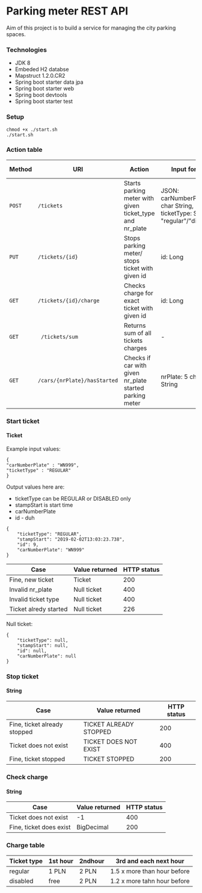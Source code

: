 # Parking meter REST API 
Aim of this project is to build a service for managing the city parking spaces.


### Technologies

* JDK 8
* Embeded H2 databse
* Mapstruct 1.2.0.CR2
* Spring boot starter data jpa
* Spring boot starter web
* Spring boot devtools
* Spring boot starter test

### Setup

```
chmod +x ./start.sh
./start.sh
```

### Action table

| Method     | URI                               | Action                                                							    |  Input format | Return format | 
|------------|-----------------------------------|-------------------------------------------------------------------------|------------------|-------------------|
| `POST` | `/tickets`  |  Starts parking meter with given ticket_type and nr_plate|  JSON: carNumberPlate : 5 char String, ticketType: String "regular"/"disabled"	|TicketDTO           |
| `PUT`     | `/tickets/{id}`                           |  Stops parking  meter/ stops ticket with  given id    		|	id: Long 			|String			|
| `GET`      | `/tickets/{id}/charge`              |  Checks charge for exact ticket with given id       			|	id: Long				|BigDecimal			|
| `GET` 	|  ` /tickets/sum`								   |  Returns sum of all tickets charges									|	- 						|BigDecimal		|
| `GET`     | `/cars/{nrPlate}/hasStarted` 		   |  Checks if car with given nr_plate started parking meter 	|	nrPlate: 5 char String |boolean |


### Start ticket
#### Ticket

Example input values:

```
{
"carNumberPlate" : "WN999",
"ticketType" : "REGULAR"
}
```


Output values here are:

* ticketType can be REGULAR or DISABLED only
* stampStart is start time
* carNumberPlate
* id  - duh

```
{
    "ticketType": "REGULAR",
    "stampStart": "2019-02-02T13:03:23.738",
    "id": 9,
    "carNumberPlate": "WN999"
}
```


| Case                           | Value returned                   | HTTP status |
|----------------------------- |----------------------------------|-----------------|
|Fine, new ticket				| Ticket								 | 200			  |
|Invalid nr_plate				| Null ticket						 | 400			  |
|Invalid ticket type			| Null ticket						 | 400			  |
|Ticket alredy started		| Null ticket						 | 226			  |

Null ticket:
```
{
    "ticketType": null,
    "stampStart": null,
    "id": null,
    "carNumberPlate": null
}
```


### Stop ticket
#### String

| Case                           | Value returned                   | HTTP status |
|----------------------------- |----------------------------------|-----------------|
|Fine, ticket already stopped	| TICKET ALREADY STOPPED  | 200			  |
|Ticket does not exist      | TICKET DOES NOT EXIST     | 400			  |
| Fine, ticket stopped		| TICKET STOPPED				 | 200			  |


### Check charge
#### String

| Case                           | Value returned                   | HTTP status |
|----------------------------- |----------------------------------|-----------------|
|Ticket does not exist  	| -1 | 400					  |
|Fine, ticket does exist       | BigDecimal    | 200					|


### Charge table

| Ticket type | 1st hour | 2ndhour | 3rd and each next hour|
|---------------|------------|-----------|----------------------------|
|regular			| 1 PLN    | 2 PLN    | 1.5 x more than hour before|
|disabled       | free		  | 2 PLN    | 1.2 x more tahn hour before|
